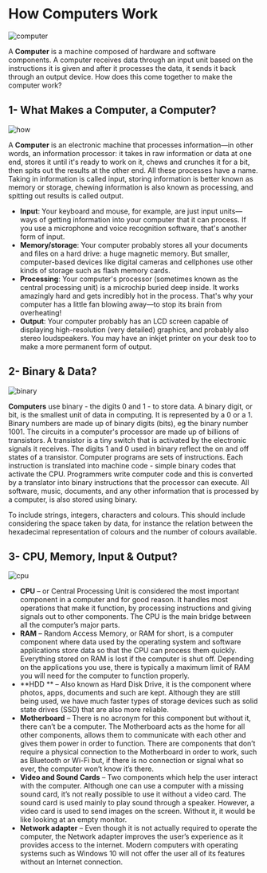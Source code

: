 # How Computers Work 
![computer](https://i.ibb.co/0Vj4hww/cvxym3.jpg)

A **Computer** is a machine composed of hardware and software components. A computer receives data through an input unit based on the instructions it is given and after it processes the data, it sends it back through an output device. How does this come together to make the computer work?

## 1- What Makes a Computer, a Computer?

![how](https://resizeimage.net/mypic/HWUi24W0jbb63wmm/KC69m/images2.png)

A **Computer** is an electronic machine that processes information—in other words, an information processor: it takes in raw information or data at one end, stores it until it's ready to work on it, chews and crunches it for a bit, then spits out the results at the other end. All these processes have a name. Taking in information is called input, storing information is better known as memory or storage, chewing information is also known as processing, and spitting out results is called output.

- **Input**: Your keyboard and mouse, for example, are just input units—ways of getting information into your computer that it can process. If you use a microphone and voice recognition software, that's another form of input.
- **Memory/storage**: Your computer probably stores all your documents and files on a hard drive: a huge magnetic memory. But smaller, computer-based devices like digital cameras and cellphones use other kinds of storage such as flash memory cards.
- **Processing**: Your computer's processor (sometimes known as the central processing unit) is a microchip buried deep inside. It works amazingly hard and gets incredibly hot in the process. That's why your computer has a little fan blowing away—to stop its brain from overheating!
- **Output**: Your computer probably has an LCD screen capable of displaying high-resolution (very detailed) graphics, and probably also stereo loudspeakers. You may have an inkjet printer on your desk too to make a more permanent form of output.

## 2- Binary & Data?
![binary](https://b.kisscc0.com/20180817/see/kisscc0-binary-number-binary-file-directory-computer-icons-folder-binary-5b775e9ba11cb2.3826749115345496596599.png)

**Computers** use binary - the digits 0 and 1 - to store data. A binary digit, or bit, is the smallest unit of data in computing. It is represented by a 0 or a 1. Binary numbers are made up of binary digits (bits), eg the binary number 1001. The circuits in a computer's processor are made up of billions of transistors. A transistor is a tiny switch that is activated by the electronic signals it receives. The digits 1 and 0 used in binary reflect the on and off states of a transistor. Computer programs are sets of instructions. Each instruction is translated into machine code - simple binary codes that activate the CPU. Programmers write computer code and this is converted by a translator into binary instructions that the processor can execute. All software, music, documents, and any other information that is processed by a computer, is also stored using binary.

To include strings, integers, characters and colours. This should include considering the space taken by data, for instance the relation between the hexadecimal representation of colours and the number of colours available.

## 3- CPU, Memory, Input & Output?
![cpu](https://i.ibb.co/cD1SQ3J/Webp-net-resizeimage-removebg-preview.png)
- **CPU** – or Central Processing Unit is considered the most important component in a computer and for good reason. It handles most operations that make it function, by processing instructions and giving signals out to other components. The CPU is the main bridge between all the computer’s major parts.
- **RAM** – Random Access Memory, or RAM for short, is a computer component where data used by the operating system and software applications store data so that the CPU can process them quickly. Everything stored on RAM is lost if the computer is shut off. Depending on the applications you use, there is typically a maximum limit of RAM you will need for the computer to function properly.
- **HDD ** – Also known as Hard Disk Drive, it is the component where photos, apps, documents and such are kept. Although they are still being used, we have much faster types of storage devices such as solid state drives (SSD) that are also more reliable.
- **Motherboard** – There is no acronym for this component but without it, there can’t be a computer. The Motherboard acts as the home for all other components, allows them to communicate with each other and gives them power in order to function. There are components that don’t require a physical connection to the Motherboard in order to work, such as Bluetooth or Wi-Fi but, if there is no connection or signal what so ever, the computer won’t know it’s there.
- **Video and Sound Cards** – Two components which help the user interact with the computer. Although one can use a computer with a missing sound card, it’s not really possible to use it without a video card. The sound card is used mainly to play sound through a speaker. However, a video card is used to send images on the screen. Without it, it would be like looking at an empty monitor.
- **Network adapter** – Even though it is not actually required to operate the computer, the Network adapter improves the user’s experience as it provides access to the internet. Modern computers with operating systems such as Windows 10 will not offer the user all of its features without an Internet connection.
